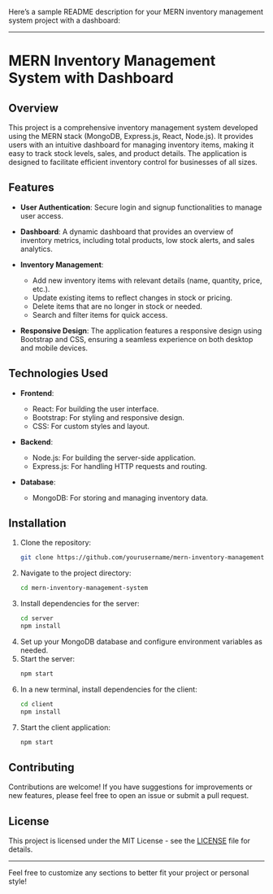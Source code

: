 Here’s a sample README description for your MERN inventory management system project with a dashboard:

---

# MERN Inventory Management System with Dashboard

## Overview

This project is a comprehensive inventory management system developed using the MERN stack (MongoDB, Express.js, React, Node.js). It provides users with an intuitive dashboard for managing inventory items, making it easy to track stock levels, sales, and product details. The application is designed to facilitate efficient inventory control for businesses of all sizes.

## Features

- **User Authentication**: Secure login and signup functionalities to manage user access.
- **Dashboard**: A dynamic dashboard that provides an overview of inventory metrics, including total products, low stock alerts, and sales analytics.
- **Inventory Management**:
  - Add new inventory items with relevant details (name, quantity, price, etc.).
  - Update existing items to reflect changes in stock or pricing.
  - Delete items that are no longer in stock or needed.
  - Search and filter items for quick access.
  
- **Responsive Design**: The application features a responsive design using Bootstrap and CSS, ensuring a seamless experience on both desktop and mobile devices.

## Technologies Used

- **Frontend**: 
  - React: For building the user interface.
  - Bootstrap: For styling and responsive design.
  - CSS: For custom styles and layout.

- **Backend**: 
  - Node.js: For building the server-side application.
  - Express.js: For handling HTTP requests and routing.

- **Database**: 
  - MongoDB: For storing and managing inventory data.

## Installation

1. Clone the repository:
   ```bash
   git clone https://github.com/yourusername/mern-inventory-management-system.git
   ```
2. Navigate to the project directory:
   ```bash
   cd mern-inventory-management-system
   ```
3. Install dependencies for the server:
   ```bash
   cd server
   npm install
   ```
4. Set up your MongoDB database and configure environment variables as needed.
5. Start the server:
   ```bash
   npm start
   ```
6. In a new terminal, install dependencies for the client:
   ```bash
   cd client
   npm install
   ```
7. Start the client application:
   ```bash
   npm start
   ```

## Contributing

Contributions are welcome! If you have suggestions for improvements or new features, please feel free to open an issue or submit a pull request.

## License

This project is licensed under the MIT License - see the [LICENSE](LICENSE) file for details.

---

Feel free to customize any sections to better fit your project or personal style!
